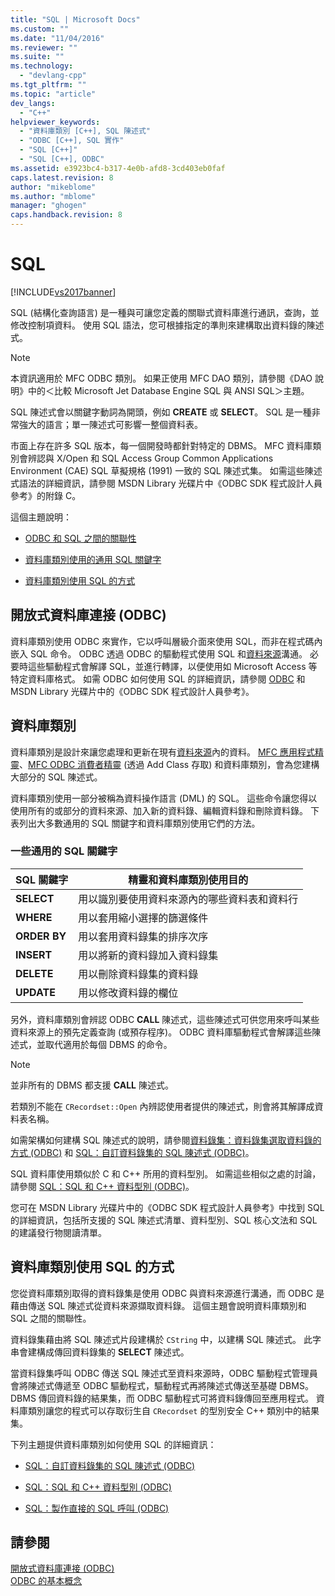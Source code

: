 ```yaml
---
title: "SQL | Microsoft Docs"
ms.custom: ""
ms.date: "11/04/2016"
ms.reviewer: ""
ms.suite: ""
ms.technology: 
  - "devlang-cpp"
ms.tgt_pltfrm: ""
ms.topic: "article"
dev_langs: 
  - "C++"
helpviewer_keywords: 
  - "資料庫類別 [C++], SQL 陳述式"
  - "ODBC [C++], SQL 實作"
  - "SQL [C++]"
  - "SQL [C++], ODBC"
ms.assetid: e3923bc4-b317-4e0b-afd8-3cd403eb0faf
caps.latest.revision: 8
author: "mikeblome"
ms.author: "mblome"
manager: "ghogen"
caps.handback.revision: 8
---
```

# SQL
[!INCLUDE[vs2017banner](../../assembler/inline/includes/vs2017banner.md)]

SQL \(結構化查詢語言\) 是一種與可讓您定義的關聯式資料庫進行通訊，查詢，並修改控制項資料。  使用 SQL 語法，您可根據指定的準則來建構取出資料錄的陳述式。  
  
> [!NOTE]
>  本資訊適用於 MFC ODBC 類別。  如果正使用 MFC DAO 類別，請參閱《DAO 說明》中的＜比較 Microsoft Jet Database Engine SQL 與 ANSI SQL＞主題。  
  
 SQL 陳述式會以關鍵字動詞為開頭，例如 **CREATE** 或 **SELECT**。  SQL 是一種非常強大的語言；單一陳述式可影響一整個資料表。  
  
 市面上存在許多 SQL 版本，每一個開發時都針對特定的 DBMS。  MFC 資料庫類別會辨認與 X\/Open 和 SQL Access Group Common Applications Environment \(CAE\) SQL 草擬規格 \(1991\) 一致的 SQL 陳述式集。  如需這些陳述式語法的詳細資訊，請參閱 MSDN Library 光碟片中《ODBC SDK 程式設計人員參考》的附錄 C。  
  
 這個主題說明：  
  
-   [ODBC 和 SQL 之間的關聯性](#_core_open_database_connectivity_.28.odbc.29)  
  
-   [資料庫類別使用的通用 SQL 關鍵字](#_core_the_database_classes)  
  
-   [資料庫類別使用 SQL 的方式](#_core_how_the_database_classes_use_sql)  
  
##  <a name="_core_open_database_connectivity_.28.odbc.29"></a> 開放式資料庫連接 \(ODBC\)  
 資料庫類別使用 ODBC 來實作，它以呼叫層級介面來使用 SQL，而非在程式碼內嵌入 SQL 命令。  ODBC 透過 ODBC 的驅動程式使用 SQL 和[資料來源](../../data/odbc/data-source-odbc.md)溝通。  必要時這些驅動程式會解譯 SQL，並進行轉譯，以便使用如 Microsoft Access 等特定資料庫格式。  如需 ODBC 如何使用 SQL 的詳細資訊，請參閱 [ODBC](../../data/odbc/odbc-basics.md) 和 MSDN Library 光碟片中的《ODBC SDK 程式設計人員參考》。  
  
##  <a name="_core_the_database_classes"></a> 資料庫類別  
 資料庫類別是設計來讓您處理和更新在現有[資料來源](../../data/odbc/data-source-odbc.md)內的資料。  [MFC 應用程式精靈](../../mfc/reference/database-support-mfc-application-wizard.md)、[MFC ODBC 消費者精靈](../../mfc/reference/adding-an-mfc-odbc-consumer.md) \(透過 Add Class 存取\) 和資料庫類別，會為您建構大部分的 SQL 陳述式。  
  
 資料庫類別使用一部分被稱為資料操作語言 \(DML\) 的 SQL。  這些命令讓您得以使用所有的或部分的資料來源、加入新的資料錄、編輯資料錄和刪除資料錄。  下表列出大多數通用的 SQL 關鍵字和資料庫類別使用它們的方法。  
  
### 一些通用的 SQL 關鍵字  
  
|SQL 關鍵字|精靈和資料庫類別使用目的|  
|-------------|------------------|  
|**SELECT**|用以識別要使用資料來源內的哪些資料表和資料行|  
|**WHERE**|用以套用縮小選擇的篩選條件|  
|**ORDER BY**|用以套用資料錄集的排序次序|  
|**INSERT**|用以將新的資料錄加入資料錄集|  
|**DELETE**|用以刪除資料錄集的資料錄|  
|**UPDATE**|用以修改資料錄的欄位|  
  
 另外，資料庫類別會辨認 ODBC **CALL** 陳述式，這些陳述式可供您用來呼叫某些資料來源上的預先定義查詢 \(或預存程序\)。  ODBC 資料庫驅動程式會解譯這些陳述式，並取代適用於每個 DBMS 的命令。  
  
> [!NOTE]
>  並非所有的 DBMS 都支援 **CALL** 陳述式。  
  
 若類別不能在 `CRecordset::Open` 內辨認使用者提供的陳述式，則會將其解譯成資料表名稱。  
  
 如需架構如何建構 SQL 陳述式的說明，請參閱[資料錄集：資料錄集選取資料錄的方式 \(ODBC\)](../../data/odbc/recordset-how-recordsets-select-records-odbc.md) 和 [SQL：自訂資料錄集的 SQL 陳述式 \(ODBC\)](../../data/odbc/sql-customizing-your-recordset’s-sql-statement-odbc.md)。  
  
 SQL 資料庫使用類似於 C 和 C\+\+ 所用的資料型別。  如需這些相似之處的討論，請參閱 [SQL：SQL 和 C\+\+ 資料型別 \(ODBC\)](../../data/odbc/sql-sql-and-cpp-data-types-odbc.md)。  
  
 您可在 MSDN Library 光碟片中的《ODBC SDK 程式設計人員參考》中找到 SQL 的詳細資訊，包括所支援的 SQL 陳述式清單、資料型別、SQL 核心文法和 SQL 的建議發行物閱讀清單。  
  
##  <a name="_core_how_the_database_classes_use_sql"></a> 資料庫類別使用 SQL 的方式  
 您從資料庫類別取得的資料錄集是使用 ODBC 與資料來源進行溝通，而 ODBC 是藉由傳送 SQL 陳述式從資料來源擷取資料錄。  這個主題會說明資料庫類別和 SQL 之間的關聯性。  
  
 資料錄集藉由將 SQL 陳述式片段建構於 `CString` 中，以建構 SQL 陳述式。  此字串會建構成傳回資料錄集的 **SELECT** 陳述式。  
  
 當資料錄集呼叫 ODBC 傳送 SQL 陳述式至資料來源時，ODBC 驅動程式管理員會將陳述式傳遞至 ODBC 驅動程式，驅動程式再將陳述式傳送至基礎 DBMS。  DBMS 傳回資料錄的結果集，而 ODBC 驅動程式可將資料錄傳回至應用程式。  資料庫類別讓您的程式可以存取衍生自 `CRecordset` 的型別安全 C\+\+ 類別中的結果集。  
  
 下列主題提供資料庫類別如何使用 SQL 的詳細資訊：  
  
-   [SQL：自訂資料錄集的 SQL 陳述式 \(ODBC\)](../../data/odbc/sql-customizing-your-recordset’s-sql-statement-odbc.md)  
  
-   [SQL：SQL 和 C\+\+ 資料型別 \(ODBC\)](../../data/odbc/sql-sql-and-cpp-data-types-odbc.md)  
  
-   [SQL：製作直接的 SQL 呼叫 \(ODBC\)](../../data/odbc/sql-making-direct-sql-calls-odbc.md)  
  
## 請參閱  
 [開放式資料庫連接 \(ODBC\)](../../data/odbc/open-database-connectivity-odbc.md)   
 [ODBC 的基本概念](../../data/odbc/odbc-basics.md)